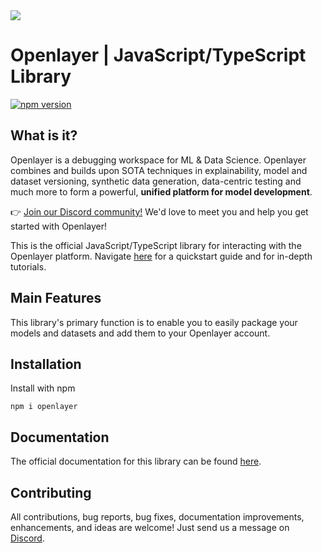 <div align="left">
  <img src="docs/source/_static/logo-purple-text.svg"><br>
</div>

# Openlayer | JavaScript/TypeScript Library

[![npm version](https://badge.fury.io/js/openlayer.svg)](https://badge.fury.io/js/openlayer)

## What is it?

Openlayer is a debugging workspace for ML & Data Science. Openlayer combines and builds upon SOTA techniques in explainability, model and dataset versioning, synthetic data generation, data-centric testing and much more to form a powerful, **unified platform for model development**.

👉 [Join our Discord community!](https://discord.gg/t6wS2g6MMB) We'd love to meet you and help you get started with Openlayer!

This is the official JavaScript/TypeScript library for interacting with the Openlayer platform. Navigate [here](https://docs.openlayer.com) for a quickstart guide and for in-depth tutorials.

## Main Features

This library's primary function is to enable you to easily package your models and datasets and add them to your Openlayer account.

## Installation

Install with npm

```console
npm i openlayer
```

## Documentation

The official documentation for this library can be found [here](https://docs.openlayer.com).

## Contributing

All contributions, bug reports, bug fixes, documentation improvements, enhancements, and ideas are welcome! Just send us a message on [Discord](https://discord.gg/t6wS2g6MMB).
